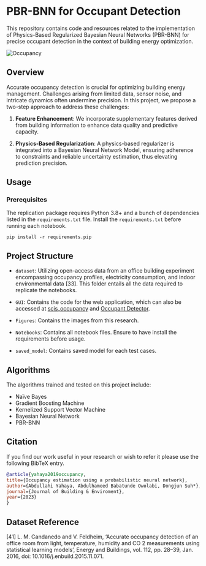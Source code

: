 # PBR-BNN for Occupant Detection

This repository contains code and resources related to the implementation of Physics-Based Regularized Bayesian Neural Networks (PBR-BNN) for precise occupant detection in the context of building energy optimization.

![Occupancy](Figures/Research_Framework.png)

## Overview

Accurate occupancy detection is crucial for optimizing building energy management. Challenges arising from limited data, sensor noise, and intricate dynamics often undermine precision. In this project, we propose a two-step approach to address these challenges:

1. **Feature Enhancement**: We incorporate supplementary features derived from building information to enhance data quality and predictive capacity.

2. **Physics-Based Regularization**: A physics-based regularizer is integrated into a Bayesian Neural Network Model, ensuring adherence to constraints and reliable uncertainty estimation, thus elevating prediction precision.

## Usage

### Prerequisites

The replication package requires Python 3.8+ and a bunch of dependencies listed in the `requirements.txt` file. Install the `requirements.txt` before running each notebook.

```
pip install -r requirements.pip
```

## Project Structure

- `dataset`: Utilizing open-access data from an office building experiment encompassing occupancy profiles, electricity consumption, and indoor environmental data [33]. This folder entails all the data required to replicate the notebooks.

- `GUI`: Contains the code for the web application, which can also be accessed at [scis_occupancy](https://scisoccupancy.streamlit.app/) and [Occupant Detector](https://huggingface.co/spaces/Allmen/Occupancy-Detection).
- `Figures`: Contains the images from this research.
- `Notebooks`: Contains all notebook files. Ensure to have install the requirements before usage.
- `saved_model`: Contains saved model for each test cases.

## Algorithms

The algorithms trained and tested on this project include:

- Naïve Bayes
- Gradient Boosting Machine
- Kernelized Support Vector Machine
- Bayesian Neural Network
- PBR-BNN

## Citation

If you find our work useful in your research or wish to refer it please use the following BibTeX entry.

```bibtex
@article{yahaya2019occupancy,
title={Occupancy estimation using a probabilistic neural network},
author={Abdullahi Yahaya, Abdulhameed Babatunde Owolabi, Dongjun Suh*},
journal={Journal of Building & Enviroment},
year={2023}
}
```

## Dataset Reference
[41] L. M. Candanedo and V. Feldheim, ‘Accurate occupancy detection of an office room from light, temperature, humidity and CO 2 measurements using statistical learning models’, Energy and Buildings, vol. 112, pp. 28–39, Jan. 2016, doi: 10.1016/j.enbuild.2015.11.071.
